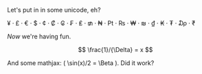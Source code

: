 Let's put in in some unicode, eh?

¥ · £ · € · $ · ¢ · ₡ · ₢ · ₣ · ₤ · ₥ · ₦ · ₧ · ₨ · ₩ · ₪ · ₫ · ₭ · ₮ · ₯ · ₹

*Now* we're having fun.



$$ \frac{1}/{\Delta} = x $$

And some mathjax: \( \sin(x)/2 = \Beta \). Did it work?


